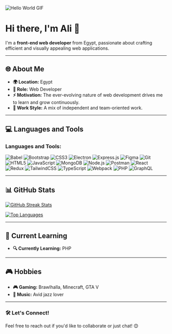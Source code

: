 ![Hello World GIF](https://i.giphy.com/media/v1.Y2lkPTc5MGI3NjExNW16MGJ5aHU3cjJtdXl0emcyem44aHlnd2Z6ODZkbG00bW5yOG5rNCZlcD12MV9pbnRlcm5hbF9naWZfYnlfaWQmY3Q9Zw/zOvBKUUEERdNm/giphy.gif)

# Hi there, I'm Ali 👋

I'm a **front-end web developer** from Egypt, passionate about crafting efficient and visually appealing web applications.

---

## 🌐 About Me
- **🌍 Location:** Egypt  
- **💼 Role:** Web Developer  
- **⚡ Motivation:** The ever-evolving nature of web development drives me to learn and grow continuously.  
- **🤝 Work Style:** A mix of independent and team-oriented work.  

---

## 💻 Languages and Tools

<h3 align="left">Languages and Tools:</h3>

<p align="left">
  <img src="https://img.shields.io/badge/babel-%23F9DC3E.svg?style=for-the-badge&logo=babel&logoColor=black" alt="Babel"/>
  <img src="https://img.shields.io/badge/bootstrap-%23563D7C.svg?style=for-the-badge&logo=bootstrap&logoColor=white" alt="Bootstrap"/>
  <img src="https://img.shields.io/badge/css3-%231572B6.svg?style=for-the-badge&logo=css3&logoColor=white" alt="CSS3"/>
  <img src="https://img.shields.io/badge/electron-47848F.svg?style=for-the-badge&logo=electron&logoColor=white" alt="Electron"/>
  <img src="https://img.shields.io/badge/express.js-%23404D59.svg?style=for-the-badge&logo=express&logoColor=%2361DAFB" alt="Express.js"/>
  <img src="https://img.shields.io/badge/figma-%23F24E1E.svg?style=for-the-badge&logo=figma&logoColor=white" alt="Figma"/>
  <img src="https://img.shields.io/badge/git-%23F05033.svg?style=for-the-badge&logo=git&logoColor=white" alt="Git"/>
  <img src="https://img.shields.io/badge/html5-%23E34F26.svg?style=for-the-badge&logo=html5&logoColor=white" alt="HTML5"/>
  <img src="https://img.shields.io/badge/javascript-%23F7DF1E.svg?style=for-the-badge&logo=javascript&logoColor=black" alt="JavaScript"/>
  <img src="https://img.shields.io/badge/mongodb-%2347A248.svg?style=for-the-badge&logo=mongodb&logoColor=white" alt="MongoDB"/>
  <img src="https://img.shields.io/badge/node.js-%2343853D.svg?style=for-the-badge&logo=node.js&logoColor=white" alt="Node.js"/>
  <img src="https://img.shields.io/badge/postman-%23FF6C37.svg?style=for-the-badge&logo=postman&logoColor=white" alt="Postman"/>
  <img src="https://img.shields.io/badge/react-%2361DAFB.svg?style=for-the-badge&logo=react&logoColor=black" alt="React"/>
  <img src="https://img.shields.io/badge/redux-%23764ABC.svg?style=for-the-badge&logo=redux&logoColor=white" alt="Redux"/>
  <img src="https://img.shields.io/badge/tailwindcss-%2306B6D4.svg?style=for-the-badge&logo=tailwindcss&logoColor=white" alt="TailwindCSS"/>
  <img src="https://img.shields.io/badge/typescript-%23007ACC.svg?style=for-the-badge&logo=typescript&logoColor=white" alt="TypeScript"/>
  <img src="https://img.shields.io/badge/webpack-%238DD6F9.svg?style=for-the-badge&logo=webpack&logoColor=black" alt="Webpack"/>
  <img src="https://img.shields.io/badge/php-%23777BB4.svg?style=for-the-badge&logo=php&logoColor=white" alt="PHP"/>
  <img src="https://img.shields.io/badge/graphql-%23E10098.svg?style=for-the-badge&logo=graphql&logoColor=white" alt="GraphQL"/>
</p>

---

## 📊 GitHub Stats

<p align="left">
  <a href="https://github-readme-streak-stats.herokuapp.com/?user=Ali-Mohamed-Abdelmawla&theme=tokyonight&hide_border=false">
    <img src="https://github-readme-streak-stats.herokuapp.com/?user=Ali-Mohamed-Abdelmawla&theme=dark&hide_border=false" alt="GitHub Streak Stats" />
  </a>
</p>
<p align="left">
  <a href="https://github-readme-stats.vercel.app/api/top-langs/?username=Ali-Mohamed-Abdelmawla&theme=tokyonight&hide_border=false&include_all_commits=true&count_private=false&layout=compact">
    <img src="https://github-readme-stats.vercel.app/api/top-langs/?username=Ali-Mohamed-Abdelmawla&theme=dark&hide_border=false&include_all_commits=true&count_private=false&layout=compact" alt="Top Languages" />
  </a>
</p>

---

## 🚀 Current Learning
- **🔍 Currently Learning:** PHP

---

## 🎮 Hobbies
- **🎮 Gaming:** Brawlhalla, Minecraft, GTA V  
- **🎵 Music:** Avid jazz lover  

---

### 🛠 Let's Connect!
Feel free to reach out if you'd like to collaborate or just chat! 😊
